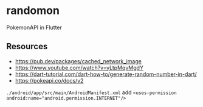 # randomon
PokemonAPI in Flutter

## Resources

- https://pub.dev/packages/cached_network_image
- https://www.youtube.com/watch?v=yLtpMqvMgdY
- https://dart-tutorial.com/dart-how-to/generate-random-number-in-dart/
- https://pokeapi.co/docs/v2


`./android/app/src/main/AndroidManifest.xml`
add `<uses-permission android:name="android.permission.INTERNET"/>`
